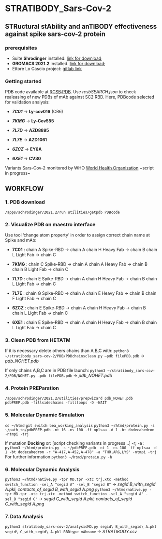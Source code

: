 # STRATIBODY_Sars-Cov-2
## STRuctural stAbility and anTIBODY effectiveness against spike sars-cov-2 protein
### prerequisites
- Suite **Shrodinger** installed. [link for download](https://www.schrodinger.com/downloads/releases);
- **GROMACS 2021.2** installed. [link for download](https://manual.gromacs.org/documentation/2021.2/download.html);
- Ettore Lo Cascio project: [gitlab link](https://gitlab.com/Ekein/htmd)

### Getting started
PDB code available at [RCSB:PDB](rcsb.org).
Use *rcsbSEARCH.json* to check realeasing of new PDBs of mAb against SC2 RBD. 
Here, PDBcode selected for validation analysis:
- **_7C01_** -> **Ly-cov016** (CB6)

- **_7KMG_** -> **Ly-Cov555**

- **_7L7D_** -> **AZD8895**

- **_7L7E_** -> **AZD1061**

- **_6ZCZ_** -> **EY6A**

- **_6XE1_** -> **CV30**

Variants Sars-Cov-2 monitored by WHO [World Health Organization](https://www.who.int/en/activities/tracking-SARS-CoV-2-variants/)
~script in progress~

## WORKFLOW
### 1. PDB download 
`/apps/schrodinger/2021.2/run utilities/getpdb PDBcode`
### 2. Visualize PDB on maestro interface
Use tool ‘change atom property’ in order to assign correct chain name at Spike and mAb:
- **7C01** : chain A Spike-RBD -> chain A
			 chain H Heavy Fab -> chain B
			 chain L Light Fab -> chain C

- **7KMG** : chain C Spike-RBD -> chain A
			 chain A Heavy Fab -> chain B
			 chain B Light Fab -> chain C

- **7L7D** : chain E Spike-RBD -> chain A
			 chain H Heavy Fab -> chain B
			 chain L Light Fab -> chain C

- **7L7E** : chain G Spike-RBD -> chain A
			 chain E Heavy Fab -> chain B
			 chain F Light Fab -> chain C

- **6ZCZ** : chain E Spike-RBD -> chain A
			 chain H Heavy Fab -> chain B
			 chain L Light Fab -> chain C

- **6XE1** : chain E Spike-RBD -> chain A
			 chain H Heavy Fab -> chain B
			 chain L Light Fab -> chain C
### 3. Clean PDB from HETATM
If it is necessary delete others chains than A,B,C with:
`python3 ~/stratibody_sars-cov-2/PDB/PDBchainsclean.py –pdb filePDB.pdb` -> *pdb_NOHET.pdb*

If only chains A,B,C are in PDB file launch: 
`python3 ~/stratibody_sars-cov-2/PDB/NOHET.py –pdb filePDB.pdb` -> *pdb_NOHET.pdb*
### 4. Protein PREParation
`/apps/schrodinger/2021.2/utilities/prepwizard pdb_NOHET.pdb pdbPREP.pdb -fillsidechains -fillloops -D -WAIT`
### 5. Molecular Dynamic Simulation
`cd ~/htmd`
`git switch bea_working_analysis`
`python3 ~/htmd/protein.py -s ~/path_to/pdbPREP.pdb -nt 16 -ns 100 -ff oplsaa -d 1 -bt dodecahedron -ntmpi -trj`

If mutation **Docking** or: [script checking variants in progress ..] 
-r; -a : `python3 ~/htmd/protein.py -s ~/pdbPREP.pdb -nt 1 -ns 100 –ff oplsaa -d 1 -bt dodecahedron -r "A-417,A-452,A-478" -a "THR,ARG,LYS" -ntmpi -trj`
For further information `python3 ~/htmd/protein.py -h`

### 6. Molecular Dynamic Analysis
`python3 ~/htmd/native.py -tpr MD.tpr -xtc trj.xtc -method switch_function -sel_A "segid A" -sel_B "segid B"` -> *segid B_with_segid A.pkl*; *contacts_of_segid B_with_segid A.png*
`python3 ~/htmd/native.py -tpr MD.tpr -xtc trj.xtc -method switch_function -sel_A "segid A" -sel_B "segid C"` -> *segid C_with_segid A.pkl*; *contacts_of_segid C_with_segid A.png*
### 7. Data Analysis
`python3 stratibody_sars-cov-2/analysisMD.py segid\ B_with_segid\ A.pkl segid\ C_with_segid\ A.pkl RBDtype mAbname` -> *STRATIBODY.csv*
